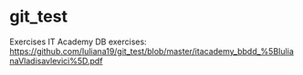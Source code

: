 # git_test
Exercises IT Academy
DB exercises: https://github.com/Iuliana19/git_test/blob/master/itacademy_bbdd_%5BIulianaVladisavlevici%5D.pdf
